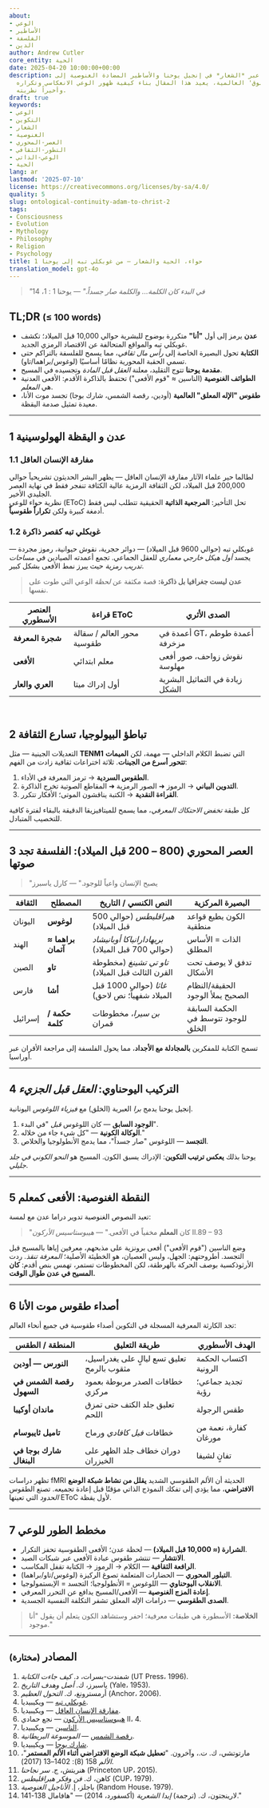 ```yaml
---
about:
- الوعي
- الأساطير
- الفلسفة
- الدين
author: Andrew Cutler
core_entity: الحية
date: 2025-04-20 10:00:00+00:00
description: من جنة عدن عبر *الشعار* في إنجيل يوحنا والأساطير المضادة الغنوصية إلى
  طقوس 'الإله المشنوق' العالمية، يعيد هذا المقال بناء كيفية ظهور الوعي الانعكاسي وتكراره
  وأخيراً نظريته.
draft: true
keywords:
- الوعي
- التكوين
- الشعار
- الغنوصية
- العصر-المحوري
- التطور-الثقافي
- الوعي-الذاتي
- الحية
lang: ar
lastmod: '2025-07-10'
license: https://creativecommons.org/licenses/by-sa/4.0/
quality: 5
slug: ontological-continuity-adam-to-christ-2
tags:
- Consciousness
- Evolution
- Mythology
- Philosophy
- Religion
- Psychology
title: حواء، الحية والشعار — من غوبكلي تبه إلى يوحنا 1
translation_model: gpt-4o
---
```


> *"في البدء كان الكلمة... والكلمة صار جسداً."* — يوحنا 1 : 1، 14

## TL;DR <small>(≤ 100 words)</small>

- **عدن** يرمز إلى أول **"أنا"** متكررة بوضوح للبشرية حوالي 10,000 قبل الميلاد؛ تكشف غوبكلي تبه والمواقع المتحالفة عن الاقتصاد الرمزي الجديد.
- **الكتابة** تحول البصيرة الخاصة إلى *رأس مال ثقافي*، مما يسمح للفلسفة بالتراكم حتى تسمي الحقبة المحورية نظامًا أساسيًا (لوغوس/براهما/تاو).
- **مقدمة يوحنا** تتوج التقليد، معلنة *العقل قبل المادة* وتجسيده في المسيح.
- **الطوائف الغنوصية** (الناسين ≈ "قوم الأفعى") تحتفظ بالذاكرة الأقدم: الأفعى العدنية هي *المعلم*.
- **طقوس "الإله المعلق" العالمية** (أودين، رقصة الشمس، شارك بوجا) تجسد موت الأنا، معيدة تمثيل صدمة اليقظة.

---

## 1 عدن و اليقظة الهولوسينية

### 1.1 مفارقة الإنسان العاقل

لطالما حير علماء الآثار مفارقة الإنسان العاقل — يظهر البشر الحديثون تشريحياً حوالي 200,000 قبل الميلاد، لكن الثقافة الرمزية عالية الكثافة تنفجر فقط في نهاية العصر الجليدي الأخير.  
نظرية حواء للوعي (EToC) تحل التأخير: **المرجعية الذاتية** الحقيقية تتطلب ليس فقط أدمغة كبيرة ولكن **تكراراً طقوسياً**.

### 1.2 غوبكلي تبه كقصر ذاكرة

غوبكلي تبه (حوالي 9600 قبل الميلاد) — دوائر حجرية، نقوش حيوانية، رموز مجردة — يجسد *أول هيكل خارجي معماري* للعقل الجماعي. تجمع أعمدته الصيادين في *مساحات تدريب رمزية* حيث يبرز نمط الأفعى بشكل كبير.

> **عدن ليست جغرافيا بل ذاكرة:** قصة مكثفة عن *لحظة* الوعي التي طوت على نفسها.

| العنصر الأسطوري | قراءة EToC | الصدى الأثري |
|---|---|---|
| **شجرة المعرفة** | محور العالم / سقالة طقوسية | أعمدة في GT، أعمدة طوطم مزخرفة |
| **الأفعى** | معلم ابتدائي | نقوش زواحف، صور أفعى مهلوسة |
| **العري والعار** | أول إدراك ميتا | زيادة في التماثيل البشرية الشكل |

<br>

## 2 تباطؤ البيولوجيا، تسارع الثقافة

التعديلات الجينية — مثل **TENM1** التي تضبط الكلام الداخلي — مهمة، لكن **الميمات تتحور أسرع من الجينات**. ثلاثة اختراعات ثقافية زادت من الفهم:

1. **الطقوس السردية** → ترمز المعرفة في الأداء.
2. **التدوين البياني** → الرموز ➜ الصور الرمزية ➜ المقاطع الصوتية تخرج الذاكرة.
3. **القراءة النقدية** → الكتبة يناقشون الموتى؛ الأفكار تتكرر.

كل طبقة *تخفض الاحتكاك المعرفي*، مما يسمح للميتافيزيقا الدقيقة بالبقاء لفترة كافية للتخصيب المتبادل.

---

## 3 العصر المحوري (800 – 200 قبل الميلاد): الفلسفة تجد صوتها

> "يصبح الإنسان واعياً للوجود." — كارل ياسبرز

| الثقافة | المصطلح | النص الكنسي / التاريخ | البصيرة المركزية |
|---|---|---|---|
| اليونان | **لوغوس** | *هيراقليطس* (حوالي 500 قبل الميلاد) | الكون يطيع قواعد منطقية |
| الهند | **براهما ≈ آتمان** | *بريهادارانياكا أوبانيشاد* (حوالي 700 قبل الميلاد) | الذات = الأساس المطلق |
| الصين | **تاو** | *تاو تي تشينغ* (مخطوطة القرن الثالث قبل الميلاد) | تدفق لا يوصف تحت الأشكال |
| فارس | **أشا** | *غاثا* (حوالي 1000 قبل الميلاد شفهياً؛ نص لاحق) | الحقيقة/النظام الصحيح يملأ الوجود |
| إسرائيل | **حكمة / كلمة** | *بن سيرا*، مخطوطات قمران | الحكمة السابقة للوجود تتوسط في الخلق |

تسمح الكتابة للمفكرين **بالمجادلة مع الأجداد**، مما يحول الفلسفة إلى مراجعة الأقران عبر أوراسيا.

---

## 4 التركيب اليوحناوي: *العقل قبل الجزيء*

إنجيل يوحنا يدمج *برا* العبرية (الخلق) مع *فيزياء اللوغوس* اليونانية.

1. **الوجود السابق** — كان اللوغوس *قبل* "في البدء".
2. **الوكالة الكونية** — "كل شيء جاء من خلاله."
3. **التجسد** — اللوغوس "صار جسداً"، مما يدمج الأنطولوجيا والخلاص.

يوحنا بذلك **يعكس ترتيب التكوين**: الإدراك يسبق الكون. المسيح هو *النحو الكوني في جلد جليلي*.

---

## 5 النقطة الغنوصية: الأفعى كمعلم

تعيد النصوص الغنوصية تدوير دراما عدن مع لمسة:

> "كان **المعلم** مخفياً في الأفعى." — *هيبوستاسيس الأركون* II.89 – 93

وضع الناسين ("قوم الأفعى") أفعى برونزية على مذبحهم، معرفين إياها بالمسيح قبل التجسد. 
أطروحتهم: الجهل، وليس العصيان، هو الخطيئة الأصلية؛ *المعرفة تنقذ*. 
ردت الأرثوذكسية بوصف الحركة بالهرطقة، لكن المخطوطات تستمر، تهمس بنص أقدم: **كان المسيح في عدن طوال الوقت.**

---

## 6 أصداء طقوس موت الأنا

تجد الكارثة المعرفية المسجلة في التكوين أصداء طقوسية في جميع أنحاء العالم:

| المنطقة / الطقس | طريقة التعليق | الهدف الأسطوري |
|---|---|---|
| **النورس — أودين** | تعليق تسع ليالٍ على يغدراسيل، مثقوب بالرمح | اكتساب الحكمة الرونية |
| **رقصة الشمس في السهول** | خطافات الصدر مربوطة بعمود مركزي | تجديد جماعي؛ رؤية |
| **ماندان أوكيبا** | تعليق جلد الكتف حتى تمزق اللحم | طقس الرجولة |
| **تاميل ثايبوسام** | خطافات *فيل كافادي* ورماح | كفارة، نعمة من مورغان |
| **شارك بوجا في البنغال** | دوران خطاف جلد الظهر على الخيزران | تفانٍ لشيفا |

تظهر دراسات fMRI الحديثة أن الألم الطقوسي الشديد **يقلل من نشاط شبكة الوضع الافتراضي**، مما يؤدي إلى تفكك النموذج الذاتي مؤقتًا قبل إعادة تجميعه. تصنع الطقوس *الحدود* التي تعينها EToC لأول يقظة.

---

## 7 مخطط الطور للوعي

- **الشرارة (≈ 10,000 قبل الميلاد)** — لحظة عدن؛ الأفعى الطقوسية تحفز التكرار.
- **الانتشار** — تنتشر طقوس عبادة الأفعى عبر شبكات الصيد.
- **الرافعة الثقافية** — الكلام → الرموز → الكتابة تقفل المكاسب.
- **التبلور المحوري** — الحضارات المتعلمة تصوغ الركيزة (لوغوس/تاو/براهما).
- **الانقلاب اليوحناوي** — اللوغوس = الأنطولوجيا؛ التجسد = الإبستمولوجيا.
- **إعادة المزج الغنوصية** — الأفعى/المسيح يدافع عن التحرر المعرفي.
- **الصدى الطقوسي** — درامات الإله المعلق تشفر التكلفة النفسية الجسدية.

> **الخلاصة:** الأسطورة هي طبقات معرفية؛ احفر وستشاهد الكون يتعلم أن يقول "أنا موجود."

---

## المصادر <small>(مختارة)</small>

1. شمندت-بسرات، د. *كيف جاءت الكتابة* (UT Press، 1996).
2. ياسبرز، ك. *أصل وهدف التاريخ* (Yale، 1953).
3. أرمسترونغ، ك. *التحول العظيم* (Anchor، 2006).
4. [غوبكلي تبه](https://en.wikipedia.org/wiki/G%C3%B6bekli_Tepe) — ويكيبيديا.
5. [مفارقة الإنسان العاقل](https://en.wikipedia.org/wiki/Sapient_paradox) — ويكيبيديا.
6. [هيبوستاسيس الأركون](https://en.wikipedia.org/wiki/Hypostasis_of_the_Archons) — نجع حمادي II، 4.
7. [الناسين](https://en.wikipedia.org/wiki/Naassenes) — ويكيبيديا.
8. [رقصة الشمس](https://www.britannica.com/topic/Sun-Dance) — *الموسوعة البريطانية*.
9. [شارك بوجا](https://en.wikipedia.org/wiki/Charak_Puja) — ويكيبيديا.
10. مارتوتشي، ك. ت.، وآخرون. "**تعطيل شبكة الوضع الافتراضي أثناء الألم المستمر**"، *الألم* 158 (8): 1402–13 (2017).
11. هنريتش، ج. *سر نجاحنا* (Princeton UP، 2015).
12. كاهن، ك. *فن وفكر هيراقليطس* (CUP، 1979).
13. باجلز، إ. *الأناجيل الغنوصية* (Random House، 1979).
14. لارينجتون، ك. (ترجمة) *إيدا الشعرية* (أكسفورد، 2014) — "هافامال 138-141."